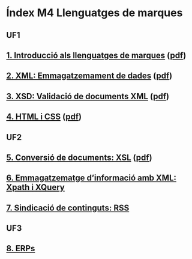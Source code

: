 # Índex M4 Llenguatges de marques

## UF1

## [1. Introducció als llenguatges de marques](1-intro-lleng-marques.md) ([pdf](assets/pdf/1-intro-lleng-marques.pdf))
## [2. XML: Emmagatzemament de dades](2-xml.md) ([pdf](assets/pdf/2-xml.pdf))
## [3. XSD: Validació de documents XML](3-xsd.md) ([pdf](assets/pdf/3-xsd.pdf))
## [4. HTML i CSS](4-html-css.md) ([pdf](assets/pdf/4-html-css.pdf))

## UF2

## [5. Conversió de documents: XSL](5-xsl-xpath.md) ([pdf](assets/pdf/5-xsl-xpath.pdf))
## [6. Emmagatzematge d’informació amb XML: Xpath i XQuery](6-xquery.md) 
## [7. Sindicació de continguts: RSS](7-rss.md)

## UF3

## [8. ERPs](8-erps.md)